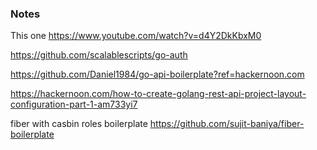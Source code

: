 ### Notes

This one
https://www.youtube.com/watch?v=d4Y2DkKbxM0

https://github.com/scalablescripts/go-auth

https://github.com/Daniel1984/go-api-boilerplate?ref=hackernoon.com

https://hackernoon.com/how-to-create-golang-rest-api-project-layout-configuration-part-1-am733yi7

fiber with casbin roles boilerplate
https://github.com/sujit-baniya/fiber-boilerplate